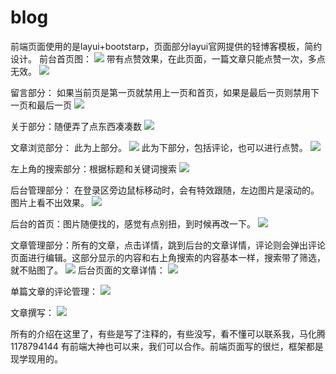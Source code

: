 # blog
前端页面使用的是layui+bootstarp，页面部分layui官网提供的轻博客模板，简约设计。
前台首页图：
![](https://github.com/aa378360221/img-folder/blob/master/imgs/%E5%8D%9A%E5%AE%A21.png)
带有点赞效果，在此页面，一篇文章只能点赞一次，多点无效。
![](https://github.com/aa378360221/img-folder/blob/master/imgs/%E5%8D%9A%E5%AE%A22.png)

留言部分：
如果当前页是第一页就禁用上一页和首页，如果是最后一页则禁用下一页和最后一页
![](https://github.com/aa378360221/img-folder/blob/master/imgs/%E5%8D%9A%E5%AE%A23.png)

关于部分：随便弄了点东西凑凑数
![](https://github.com/aa378360221/img-folder/blob/master/imgs/%E5%8D%9A%E5%AE%A24.png)

文章浏览部分：
此为上部分。
![](https://github.com/aa378360221/img-folder/blob/master/imgs/%E5%8D%9A%E5%AE%A25.png)
此为下部分，包括评论，也可以进行点赞。
![](https://github.com/aa378360221/img-folder/blob/master/imgs/%E5%8D%9A%E5%AE%A26.png)

左上角的搜索部分：根据标题和关键词搜索
![](https://github.com/aa378360221/img-folder/blob/master/imgs/%E5%8D%9A%E5%AE%A27.png)

后台管理部分：
在登录区旁边鼠标移动时，会有特效跟随，左边图片是滚动的。图片上看不出效果。
![](https://github.com/aa378360221/img-folder/blob/master/imgs/%E5%8D%9A%E5%AE%A28.png)

后台的首页：图片随便找的，感觉有点别扭，到时候再改一下。
![](https://github.com/aa378360221/img-folder/blob/master/imgs/%E5%8D%9A%E5%AE%A29.png)

文章管理部分：所有的文章，点击详情，跳到后台的文章详情，评论则会弹出评论页面进行编辑。这部分显示的内容和右上角搜索的内容基本一样，搜索带了筛选，就不贴图了。
![](https://github.com/aa378360221/img-folder/blob/master/imgs/%E5%8D%9A%E5%AE%A210.png)
后台页面的文章详情：
![](https://github.com/aa378360221/img-folder/blob/master/%E6%8B%A8%E5%AE%A2%E4%BA%BA15.png)

单篇文章的评论管理：
![](https://github.com/aa378360221/img-folder/blob/master/imgs/%E5%8D%9A%E5%AE%A212.png)

文章撰写：
![](https://github.com/aa378360221/img-folder/blob/master/imgs/%E5%8D%9A%E5%AE%A213.png)



所有的介绍在这里了，有些是写了注释的，有些没写，看不懂可以联系我，马化腾1178794144   有前端大神也可以来，我们可以合作。前端页面写的很烂，框架都是现学现用的。

